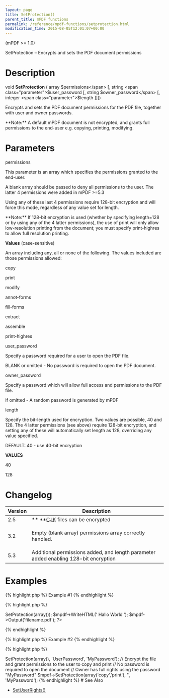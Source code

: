 ```yaml
---
layout: page
title: SetProtection()
parent_title: mPDF functions
permalink: /reference/mpdf-functions/setprotection.html
modification_time: 2015-08-05T12:01:07+00:00
---
```


(mPDF >= 1.0)

SetProtection – Encrypts and sets the PDF document permissions

# Description

void **SetProtection** ( array <span class="parameter">$permissions</span> [, string <span class="parameter">$user_password</span> [, string <span class="parameter">$owner_password</span> [, integer <span class="parameter">$length</span> ]]])

Encrypts and sets the PDF document permissions for the PDF file, together with user and owner passwords.

<div class="alert alert-info" role="alert">**Note:** A default mPDF document is not encrypted, and grants full permissions to the end-user e.g. copying, printing, modifying.</div>

# Parameters

<span class="parameter">permissions</span>

This parameter is an array which specifies the permissions granted to the end-user.

A blank array should be passed to deny all permissions to the user. The latter 4 permissions were added in mPDF >=5.3 

Using any of these last 4 permissions require 128-bit encryption and will force this mode, regardless of any value set for <span class="parameter">length</span>.

<div class="alert alert-info" role="alert">**Note:** If 128-bit encryption is used (whether by specifying <span class="parameter">length</span>=128 or by using any of the 4 latter permissions), the use of <span class="parameter">print</span> will only allow low-resolution printing from the document; you must specify <span class="parameter">print-highres</span> to allow full resolution printing.</div>

**Values** (case-sensitive)

An array including any, all or none of the following. The values included are those permissions allowed:

copy

print

modify

annot-forms

fill-forms

extract

assemble

print-highres

<span class="parameter">user_password</span>

Specify a password required for a user to open the PDF file.

<span class="smallblock">BLANK</span> or omitted - No password is required to open the PDF document.

<span class="parameter">owner_password</span>

Specify a password which will allow full access and permissions to the PDF file.

If omitted - A random password is generated by mPDF

<span class="parameter">length</span>

Specify the bit-length used for encryption. Two values are possible, 40 and 128. The 4 latter <span class="parameter">permissions</span> (see above) require 128-bit encryption, and setting any of these will automatically set <span class="parameter">length</span> as 128, overriding any value specified.

<span class="smallblock">DEFAULT</span>: 40 - use 40-bit encryption

**VALUES**

40

128

# Changelog

<table class="table"> <thead>
<tr> <th>Version</th><th>Description</th> </tr>
</thead> <tbody>
<tr>
<td>2.5</td>
<td>** **<acronym title="Chinese-Japanese-Korean languages">CJK</acronym> files can be encrypted</td>
</tr>
<tr>
<td>3.2</td>
<td>

Empty (blank array) <span class="parameter">permissions</span> array correctly handled.

</td>
</tr>
<tr>
<td>5.3</td>
<td>Additional <span class="parameter">permissions</span> added, and <span class="parameter">length</span> parameter added enabling 128-bit encryption</td>
</tr>
</tbody> </table>

# Examples

{% highlight php %}
Example #1
{% endhighlight %}

{% highlight php %}
<?php

$mpdf = new mPDF();

// Encrypt the file and grant no permissions to the user to copy, print etc.

// The user will be able to open the file as no password is specified

// Owner cannot access full rights because no owner_password was set

$mpdf->SetProtection(array());

$mpdf->WriteHTML('
Hallo World
');

$mpdf->Output('filename.pdf');

?>
{% endhighlight %}

{% highlight php %}
Example #2
{% endhighlight %}

{% highlight php %}
<?php

// Encrypt the file and grant no permissions to the user

// The user will need to use "UserPassword" to open the file

// Owner has full rights using the password "MyPassword"

$mpdf->SetProtection(array(), 'UserPassword', 'MyPassword');

// Encrypt the file and grant permissions to the user to copy and print

// No password is required to open the document

// Owner has full rights using the password "MyPassword"

$mpdf->SetProtection(array('copy','print'), '', 'MyPassword');
{% endhighlight %}

# See Also

<ul>
<li class="manual_boxlist"><a href="indexaf79.html?tid=193">SetUserRights()</a> </li>
</ul>
